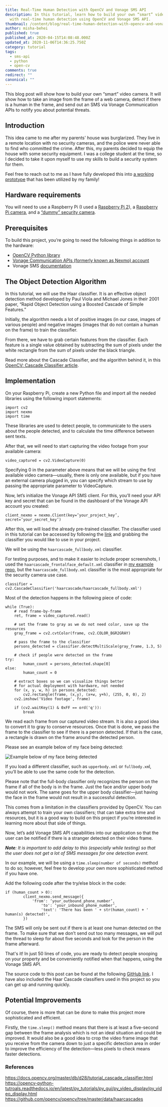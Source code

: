```yaml
---
title: Real-Time Human Detection with OpenCV and Vonage SMS API
description: In this tutorial, learn how to build your own “smart” video camera
  with real-time human detection using OpenCV and Vonage SMS API.
thumbnail: /content/blog/real-time-human-detection-with-opencv-and-vonage-sms-api-dr/Blog_Human-Detection_1200x600.png
author: misha-behei
published: true
published_at: 2020-04-15T14:08:48.000Z
updated_at: 2020-11-06T14:36:25.750Z
category: tutorial
tags:
  - sms-api
  - python
  - open-cv
comments: true
redirect: ""
canonical: ""
---
```

This blog post will show how to build your own “smart” video camera. It will show how to take an image from the frame of a web camera, detect if there is a human in the frame, and send out an SMS via Vonage Communication APIs to notify you about potential threats.

## Introduction

This idea came to me after my parents' house was burglarized. They live in a remote location with no security cameras, and the police were never able to find who committed the crime. After this, my parents decided to equip the house with some security equipment. I was a college student at the time, so I decided to take it upon myself to use my skills to build a security system for them.

Feel free to reach out to me as I have fully developed this into [a working prototype](https://github.com/behei/opencv_sms) that has been utilized by my family! 

## Hardware requirements

You will need to use a Raspberry Pi (I used a [Raspberry Pi 2](https://www.raspberrypi.org/products/raspberry-pi-2-model-b/)), a [Raspberry Pi camera](https://www.raspberrypi.org/products/camera-module-v2/), and a [“dummy” security camera](https://www.amazon.com/WALI-Security-Camera-Flashing-SDW-2/dp/B075JR53K5/ref=sr_1_7?crid=3GGNV7QL0DSHA&dchild=1&keywords=dummy+security+camera&qid=1585421371&sprefix=dummy+securi%2Caps%2C204&sr=8-7).

## Prerequisites

To build this project, you’re going to need the following things in addition to the hardware:

* [OpenCV Python library](https://pypi.org/project/opencv-python/)
* [Vonage Communication APIs (formerly known as Nexmo) account](https://dashboard.nexmo.com/sign-up?utm_source=DEV_REL&utm_medium=github&utm_campaign=https://github.com/behei/opencv_sms)
* Vonage SMS [documentation](https://developer.nexmo.com/messaging/sms/overview)

<sign-up></sign-up>

## The Object Detection Algorithm

In this tutorial, we will use the Haar classifier. It is an effective object detection method developed by Paul Viola and Michael Jones in their 2001 paper, “Rapid Object Detection using a Boosted Cascade of Simple Features.”

Initially, the algorithm needs a lot of positive images (in our case, images of various people) and negative images (images that do not contain a human on the frame) to train the classifier.

From there, we have to grab certain features from the classifier. Each feature is a single value obtained by subtracting the sum of pixels under the white rectangle from the sum of pixels under the black triangle.

Read more about the Cascade Classifier, and the algorithm behind it, in this [OpenCV: Cascade Classifier article](https://docs.opencv.org/3.4/db/d28/tutorial_cascade_classifier.html). 

## Implementation

On your Raspberry Pi, create a new Python file and import all the needed libraries using the following import statements:

```
import cv2
import nexmo
import time
```

These libraries are used to detect people, to communicate to the users about the people detected, and to calculate the time difference between sent texts.

After that, we will need to start capturing the video footage from your available camera:

```
video_captured = cv2.VideoCapture(0)
```

Specifying 0 in the parameter above means that we will be using the first available video camera—usually, there is only one available, but if you have an external camera plugged in, you can specify which stream to use by passing the appropriate parameter to VideoCapture. 

Now, let’s initialize the Vonage API SMS client. For this, you’ll need your API key and secret that can be found in the dashboard of the Vonage API account you created:

```
client_nexmo = nexmo.Client(key=’your_project_key’, secret=’your_secret_key’)
```

After this, we will load the already pre-trained classifier. The classifier used in this tutorial can be accessed by following the [link](https://github.com/opencv/opencv/tree/master/data/haarcascades) and grabbing the classifier you would like to use in your project.

We will be using the `haarcascade_fullbody.xml` classifier.

For testing purposes, and to make it easier to include proper screenshots, I used the `haarcascade_frontalface_default.xml` classifier in [my example repo](https://github.com/behei/opencv_sms), but the `haarcascade_fullbody.xml` classifier is the most appropriate for the security camera use case. 

```
classifier = cv2.CascadeClassifier('haarcascade/haarcascade_fullbody.xml')
```

Most of the detection happens in the following piece of code: 

```
while (True):
    # read frame-by-frame
    ret, frame = video_captured.read()

    # set the frame to gray as we do not need color, save up the resources
    gray_frame = cv2.cvtColor(frame, cv2.COLOR_BGR2GRAY)

    # pass the frame to the classifier
    persons_detected = classifier.detectMultiScale(gray_frame, 1.3, 5)

    # check if people were detected on the frame
try:
        human_count = persons_detected.shape[0]
else:
        human_count = 0
    
    # extract boxes so we can visualize things better
    # for actual deployment with hardware, not needed
    for (x, y, w, h) in persons_detected:
        cv2.rectangle(frame, (x,y), (x+w, y+h), (255, 0, 0), 2)    
    cv2.imshow('Video footage', frame)

    if (cv2.waitKey(1) & 0xFF == ord('q')):
        break
```

We read each frame from our captured video stream. It is also a good idea to convert it to gray to conserve resources. Once that is done, we pass the frame to the classifier to see if there is a person detected. If that is the case, a rectangle is drawn on the frame around the detected person.

Please see an example below of my face being detected: 

![Example below of my face being detected](/content/blog/real-time-human-detection-with-opencv-and-vonage-sms-api/pasted-image-0.png "Example below of my face being detected")

If you load a different classifier, such as `upperbody.xml` or `fullbody.xm`l, you’ll be able to use the same code for the detection. 

Please note that the full-body classifier only recognizes the person on the frame if all of the body is in the frame. Just the face and/or upper body would not work. The same goes for the upper body classifier—just having the face in the frame would not result in a successful detection.

This comes from a limitation in the classifiers provided by OpenCV. You can always attempt to train your own classifiers; that can take extra time and resources, but it is a good way to build on this project if you’re interested in learning more about that side of things. 

Now, let’s add Vonage SMS API capabilities into our application so that the user can be notified if there is a stranger detected on their video frame.

***Note**: It is important to add delay to this (especially while testing) so that the user does not get a lot of SMS messages for one detection event.*

In our example, we will be using a `time.sleep(number of seconds)` method to do so; however, feel free to develop your own more sophisticated method if you have one. 

Add the following code after the try/else block in the code:

```
if (human_count > 0):
        client_nexmo.send_message({
            'from': ‘your_outbound_phone_number’,
                'to': ‘your_inbound_phone_number’,
                'text': 'There has been ' + str(human_count) + ' human(s) detected!',
        })
```

The SMS will only be sent out if there is at least one human detected on the frame. 
To make sure that we don’t send out too many messages, we will put the thread to sleep for about five seconds and look for the person in the frame afterward. 

That's it! In just 50 lines of code, you are ready to detect people snooping on your property and be conveniently notified when that happens, using the Vonage SMS API.

The source code to this post can be found at the following [GitHub link](https://github.com/behei/opencv_sms). I have also included the Haar Cascade classifiers used in this project so you can get up and running quickly.

## Potential Improvements

Of course, there is more that can be done to make this project more sophisticated and efficient.

Firstly, the `time.sleep()` method means that there is at least a five-second gap between the frame analysis which is not an ideal situation and could be improved. It would also be a good idea to crop the video frame image that you receive from the camera down to just a specific detection area in order to improve the efficiency of the detection—less pixels to check means faster detections. 

### References

<https://docs.opencv.org/master/db/d28/tutorial_cascade_classifier.html>
<https://opencv-python-tutroals.readthedocs.io/en/latest/py_tutorials/py_gui/py_video_display/py_video_display.html>
<https://github.com/opencv/opencv/tree/master/data/haarcascades>